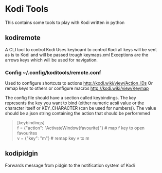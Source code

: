 # Kodi Tools

This contains some tools to play with Kodi written in python

## kodiremote

A CLI tool to control Kodi
Uses keyboard to control Kodi all keys will be sent as is to Kodi and will be passed trough keymaps.xml
Exceptions are the arrows keys which will be used for navigation.

### Config ~/.config/koditools/remote.conf

Used to configure shortcuts to actions http://kodi.wiki/view/Action_IDs
Or remap keys to others or configure macros http://kodi.wiki/view/Keymap

The config file should have a section called keybindings.
The key represents the key you want to bind (either numeric acsii value or the character itself or KEY_CHARACTER (can be used for numbers)).
The value should be a json string containing the action that should be performmed


> [keybindings]  
> f = {"action": "ActivateWindow(favourite)"} # map f key to open favourites  
> v = {"key": "m"} # remap key v to m  


## kodipidgin

Forwards message from pidgin to the notification system of Kodi
